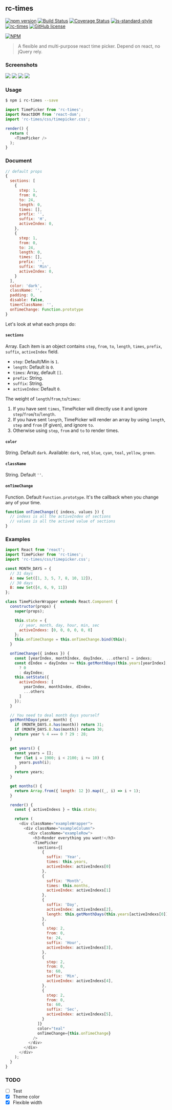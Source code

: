 
## rc-times

[![npm version](https://badge.fury.io/js/rc-times.svg)](https://badge.fury.io/js/rc-times) [![Build Status](https://travis-ci.org/ecmadao/rc-times.svg?branch=master)](https://travis-ci.org/ecmadao/rc-times) [![Coverage Status](https://coveralls.io/repos/github/ecmadao/rc-times/badge.svg?branch=master)](https://coveralls.io/github/ecmadao/rc-times?branch=master) [![js-standard-style](https://img.shields.io/badge/code%20style-standard-brightgreen.svg)](http://standardjs.com) [![rc-times](http://img.shields.io/npm/dm/rc-times.svg)](https://www.npmjs.com/package/rc-times) [![GitHub license](https://img.shields.io/badge/license-MIT-blue.svg)](https://raw.githubusercontent.com/ecmadao/rc-times/master/LICENSE)

[![NPM](https://nodei.co/npm/rc-times.png?downloads=true&downloadRank=true&stars=true)](https://nodei.co/npm/rc-times)

> A flexible and multi-purpose react time picker. Depend on react, no jQuery rely.

### Screenshots

![](./doc/images/example0.png)
![](./doc/images/example.gif)
![](./doc/images/example3.png)
![](./doc/images/example2.gif)

### Usage

```bash
$ npm i rc-times --save
```

```javascript
import TimePicker from 'rc-times';
import ReactDOM from 'react-dom';
import 'rc-times/css/timepicker.css';

render() {
  return (
    <TimePicker />
  );
}
```

### Document

```javascript
// default props
{
  sections: [
    {
      step: 1,
      from: 0,
      to: 24,
      length: 0,
      times: [],
      prefix: '',
      suffix: 'H',
      activeIndex: 0,
    },
    {
      step: 1,
      from: 0,
      to: 24,
      length: 0,
      times: [],
      prefix: '',
      suffix: 'Min',
      activeIndex: 0,
    }
  ],
  color: 'dark',
  className: '',
  padding: 0,
  disable: false,
  timerClassName: '',
  onTimeChange: Function.prototype
}
```

Let's look at what each props do:

#### `sections`

Array. Each item is an object contains `step`, `from`, `to`, `length`, `times`, `prefix`, `suffix`, `activeIndex` field.

  - `step`: Default/Min is `1`.
  - `length`: Default is `0`.
  - `times`: Array, default `[]`.
  - `prefix`: String.
  - `suffix`: String.
  - `activeIndex`: Default `0`.

The weight of `length`/`from`,`to`/`times`:

  1. If you have sent `times`, TimePicker will directly use it and ignore `step`/`from`/`to`/`length`.
  2. If you have sent `length`, TimePicker will render an array by using `length`, `step` and `from` (if given), and ignore `to`.
  3. Otherwise using `step`, `from` and `to` to render times.

#### `color`

String. Default `dark`. Available: `dark`, `red`, `blue`, `cyan`, `teal`, `yellow`, `green`.

#### `className`

String. Default `''`.

#### `onTimeChange`

Function. Default `Function.prototype`. It's the callback when you change any of your time.

```javascript
function onTimeChange({ indexs, values }) {
  // indexs is all the activeIndex of sections
  // values is all the actived value of sections
}
```

### Examples

```javascript
import React from 'react';
import TimePicker from 'rc-times';
import 'rc-times/css/timepicker.css';

const MONTH_DAYS = {
  // 31 days
  A: new Set([1, 3, 5, 7, 8, 10, 12]),
  // 30 days
  B: new Set([4, 6, 9, 11])
};

class TimePickerWrapper extends React.Component {
  constructor(props) {
    super(props);

    this.state = {
      // year, month, day, hour, min, sec
      activeIndexs: [0, 0, 0, 0, 0, 0]
    };
    this.onTimeChange = this.onTimeChange.bind(this);
  }

  onTimeChange({ indexs }) {
    const [yearIndex, monthIndex, dayIndex, ...others] = indexs;
    const dIndex = dayIndex >= this.getMonthDays(this.years[yearIndex], this.months[monthIndex])
      ? 0
      : dayIndex;
    this.setState({
      activeIndexs: [
        yearIndex, monthIndex, dIndex,
        ...others
      ]
    });
  }

  // You need to deal month days yourself
  getMonthDays(year, month) {
    if (MONTH_DAYS.A.has(month)) return 31;
    if (MONTH_DAYS.B.has(month)) return 30;
    return year % 4 === 0 ? 29 : 28;
  }

  get years() {
    const years = [];
    for (let i = 1900; i < 2100; i += 10) {
      years.push(i);
    }
    return years;
  }

  get months() {
    return Array.from({ length: 12 }).map((_, i) => i + 1);
  }

  render() {
    const { activeIndexs } = this.state;

    return (
      <div className="exampleWrapper">
        <div className="exampleColumn">
          <div className="exampleRow">
            <h3>Render everything you want!</h3>
            <TimePicker
              sections={[
                {
                  suffix: 'Year',
                  times: this.years,
                  activeIndex: activeIndexs[0]
                },
                {
                  suffix: 'Month',
                  times: this.months,
                  activeIndex: activeIndexs[1]
                },
                {
                  suffix: 'Day',
                  activeIndex: activeIndexs[2],
                  length: this.getMonthDays(this.years[activeIndexs[0]], this.months[activeIndexs[1]]),
                },
                {
                  step: 2,
                  from: 0,
                  to: 24,
                  suffix: 'Hour',
                  activeIndex: activeIndexs[3],
                },
                {
                  step: 2,
                  from: 0,
                  to: 60,
                  suffix: 'Min',
                  activeIndex: activeIndexs[4],
                },
                {
                  step: 2,
                  from: 0,
                  to: 60,
                  suffix: 'Sec',
                  activeIndex: activeIndexs[5],
                }
              ]}
              color="teal"
              onTimeChange={this.onTimeChange}
            />
          </div>
        </div>
      </div>
    );
  }
}
```

### TODO

- [ ] Test
- [x] Theme color
- [x] Flexible width
